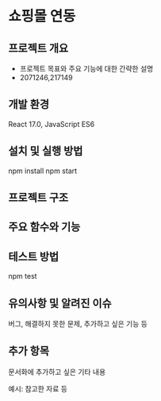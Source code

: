 # 쇼핑몰 연동

## 프로젝트 개요

- 프로젝트 목표와 주요 기능에 대한 간략한 설명
- 2071246,217149

## 개발 환경

React 17.0, JavaScript ES6

## 설치 및 실행 방법

npm install
npm start

## 프로젝트 구조

## 주요 함수와 기능


## 테스트 방법

npm test

## 유의사항 및 알려진 이슈

버그, 해결하지 못한 문제, 추가하고 싶은 기능 등

## 추가 항목

문서화에 추가하고 싶은 기타 내용

예시: 참고한 자료 등
